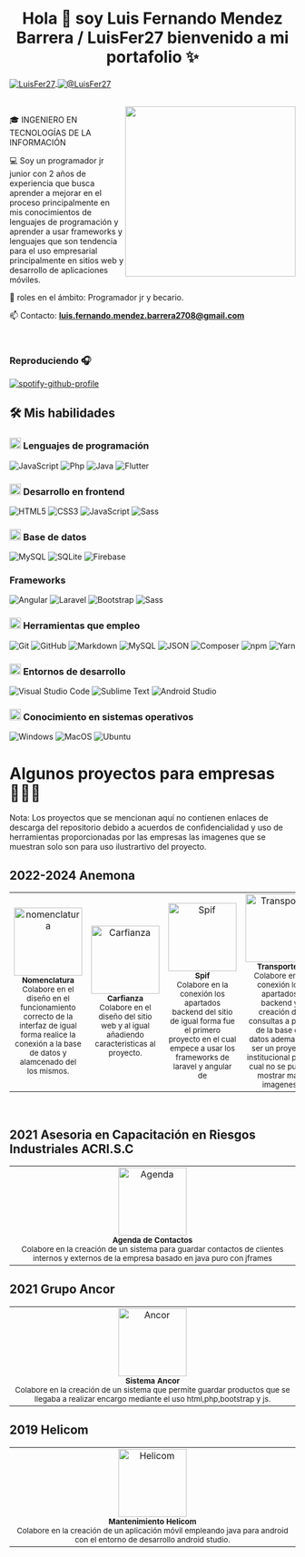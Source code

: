 <h1 align="center">Hola 👋 soy Luis Fernando Mendez Barrera / LuisFer27 bienvenido a mi portafolio ✨ </h1> 

<p align="left">
<a href="https://www.linkedin.com/in/luis-fernando-méndez-barrera-211b59172" target="blank"><img align="center" src="https://img.shields.io/badge/LinkedIn-0077B5?style=for-the-badge&logo=linkedin&logoColor=white" alt="LuisFer27"/>
</a>
<a href = "mailto:luis.fernando.mendez.barrera2708@gmail.com" target="blank"><img align="center" src="https://img.shields.io/badge/Gmail-D14836?style=for-the-badge&logo=gmail&logoColor=white" alt="@LuisFer27"/></a>
  </p>
<br>
<!--Intro start-->
<img align="right" src="https://www.kindpng.com/picc/m/274-2748314_freetoedit-menherachan-animegirl-animecute-png-kawaii-anime-girl.png" height="300" width="300">
<p align="left">
🎓 INGENIERO EN TECNOLOGÍAS DE LA INFORMACIÓN

💻 Soy un programador jr junior con 2 años de experiencia que busca aprender a mejorar en el proceso principalmente en mis conocimientos de lenguajes de programación y aprender a usar frameworks y lenguajes que son tendencia para el uso empresarial principalmente en sitios web y desarrollo de aplicaciones móviles.

📝 roles en el ámbito: Programador jr y becario.

📫 Contacto: **luis.fernando.mendez.barrera2708@gmail.com**

<!--Intro end-->
  </p>
<br>

### Reproduciendo 🎧
[![spotify-github-profile](https://spotify-github-profile.kittinanx.com/api/view?uid=12183460373&cover_image=true&theme=novatorem&show_offline=true&background_color=121212&interchange=true&bar_color_cover=true&bar_color=53b14f)](https://spotify-github-profile.kittinanx.com/api/view?uid=12183460373&redirect=true)

## 🛠️ Mis habilidades

### <picture> <img src = "https://github.com/7oSkaaa/7oSkaaa/blob/main/Images/Programming_Languages.gif?raw=true" width = 20px>  </picture> Lenguajes de programación

![JavaScript](https://img.shields.io/badge/JavaScript-F7DF1E?style=flat-square&logo=JavaScript&logoColor=white)
![Php](https://img.shields.io/badge/Php-A8B9CC?style=flat-square&logo=Php&logoColor=white)
![Java](https://img.shields.io/badge/Java-%23ED8B00.svg?logo=openjdk&logoColor=white)
![Flutter](https://img.shields.io/badge/Flutter-02569B?logo=flutter&logoColor=fff)

### <picture> <img src = "https://github.com/7oSkaaa/7oSkaaa/blob/main/Images/Front_End.gif?raw=true" width = 20px>  </picture> Desarrollo en frontend

![HTML5](https://img.shields.io/badge/HTML-E34F26?style=flat-square&logo=HTML5&logoColor=white)
![CSS3](https://img.shields.io/badge/CSS-1572B6?style=flat-square&logo=CSS3&logoColor=white)
![JavaScript](https://img.shields.io/badge/JavaScript-F7DF1E?style=flat-square&logo=JavaScript&logoColor=white)
![Sass](https://img.shields.io/badge/Sass-C69?logo=sass&logoColor=fff)

### <picture> <img src = "https://github.com/7oSkaaa/7oSkaaa/blob/main/Images/CP_PS.gif?raw=true" width = 20px>  </picture> Base de datos
![MySQL](https://img.shields.io/badge/MySQL-4479A1?style=flat-square&logo=MySQL&logoColor=white)
![SQLite](https://img.shields.io/badge/SQLite-%2307405e.svg?logo=sqlite&logoColor=white)
![Firebase](https://img.shields.io/badge/Firebase-039BE5?logo=Firebase&logoColor=white)

### Frameworks
![Angular](https://img.shields.io/badge/Angular-%23DD0031.svg?logo=angular&logoColor=white)
![Laravel](https://img.shields.io/badge/Laravel-%23FF2D20.svg?logo=laravel&logoColor=white)
![Bootstrap](https://img.shields.io/badge/Bootstrap-7952B3?logo=bootstrap&logoColor=fff)
![Sass](https://img.shields.io/badge/Sass-C69?logo=sass&logoColor=fff)

### <picture> <img src = "https://github.com/7oSkaaa/7oSkaaa/blob/main/Images/Software_Tools.gif?raw=true" width = 20px>  </picture> Herramientas que empleo

![Git](https://img.shields.io/badge/Git-F05032?style=flat-square&logo=Git&logoColor=white)
![GitHub](https://img.shields.io/badge/GitHub-181717?style=flat-square&logo=GitHub&logoColor=white)
![Markdown](https://img.shields.io/badge/Markdown-000000?style=flat-square&logo=Markdown&logoColor=white)
![MySQL](https://img.shields.io/badge/MySQL-4479A1?style=flat-square&logo=MySQL&logoColor=white)
![JSON](https://img.shields.io/badge/JSON-000000?style=flat-square&logo=JSON&logoColor=white)
![Composer](https://img.shields.io/badge/Composer-885630?logo=composer&logoColor=fff)
![npm](https://img.shields.io/badge/npm-CB3837?logo=npm&logoColor=fff)
![Yarn](https://img.shields.io/badge/Yarn-2C8EBB?logo=yarn&logoColor=fff)

### <picture> <img src = "https://github.com/7oSkaaa/7oSkaaa/blob/main/Images/IDEs.gif?raw=true" width = 20px>  </picture> Entornos de desarrollo

![Visual Studio Code](https://custom-icon-badges.demolab.com/badge/Visual%20Studio%20Code-0078d7.svg?logo=vsc&logoColor=white)
![Sublime Text](https://img.shields.io/badge/Sublime%20Text-%23575757.svg?logo=sublime-text&logoColor=important)
![Android Studio](https://img.shields.io/badge/Android%20Studio-3DDC84?style=flat&logo=AndroidStudio&logoColor=white)
### <picture> <img src = "https://github.com/7oSkaaa/7oSkaaa/blob/main/Images/OS.gif?raw=true" width = 20px>  </picture> Conocimiento en sistemas operativos

![Windows](https://img.shields.io/badge/Windows-0078D6?style=flat-square&logo=Windows&logoColor=white)
![MacOS](https://img.shields.io/badge/MacOS-000000?style=flat-square&logo=macOS&logoColor=white)
![Ubuntu](https://img.shields.io/badge/Ubuntu-E95420?style=flat-square&logo=Ubuntu&logoColor=white)

<h1>Algunos proyectos para empresas👨🏻‍💻</h1>

 Nota: Los proyectos que se mencionan aquí no contienen enlaces de descarga del repositorio debido a acuerdos de confidencialidad y uso de herramientas proporcionadas por las empresas las imagenes que se muestran solo son para uso ilustrartivo del proyecto.

## 2022-2024 Anemona
<table align="center">
  <tr>
    <td align="center">
          <img src="https://lh3.googleusercontent.com/d/1h_kC_oSOWJZUKlc0mnl_SHEZYjuyjuMQ" width="120" alt="nomenclatura" />
      <br/>
  <sub><b>Nomenclatura</b></sub>
          <br/>
        <sub>Colabore en el diseño en el funcionamiento correcto de la interfaz de igual forma realice la conexión a la base de datos y alamcenado del los mismos.</sub>
      <br />
    </td>
    <td align="center">
          <img src="https://lh3.googleusercontent.com/d/1Rftztrvhp_qvtVN6BGNXiAYpUUVXkAN2" width="120" alt="Carfianza" />
          <br />
          <sub><b>Carfianza </b></sub>
          <br/>
        <sub> Colabore en el diseño del sitio web y al igual añadiendo caracteristicas al proyecto.</sub>
      <br />
    </td>
    <td align="center">
          <img src="https://lh3.googleusercontent.com/d/1MO2fn9A1K6BwTIIocBRtCFkkXmmOZ3w3" width="120" alt="Spif" />
          <br />
          <sub><b>Spif</b></sub>
      <br/>
         <sub>Colabore en la conexión los apartados backend del sitio de igual forma fue el primero proyecto en el cual empece a usar los frameworks de laravel y angular de </sub>
      <br />
    </td>
        <td align="center">
          <img src="https://lh3.googleusercontent.com/d/1kU7PVMA2SckdiTIdqSGCGDisLn49BMwP" width="120" alt="Transporte" />
          <br />
          <sub><b>Transportes</b></sub>
      <br/>
         <sub>Colabore en la conexión los apartados backend y creación de consultas a partir de la base de datos ademas de ser un proyecto institucional por lo cual no se puede mostrar más imagenes</sub>
      <br/>
    </td>
  </tr>
</table>
</br>

## 2021 Asesoria en Capacitación en Riesgos Industriales ACRI.S.C
<table align="center">
  <tr>
    <td align="center">
          <img src="https://lh3.googleusercontent.com/d/1ady72SVe0edg-Bxa6IQ0NI_A_9NSrqzJ" width="120" alt="Agenda"/>
      <br/>
  <sub><b>Agenda de Contactos </b></sub>
          <br/>
        <sub>Colabore en la creación de un sistema para guardar contactos de clientes internos y externos de la empresa basado en java puro con jframes </sub>
      <br />
    </td>
    </td>
  </tr>
</table>

## 2021 Grupo Ancor
<table align="center">
  <tr>
    <td align="center">
          <img src="https://lh3.googleusercontent.com/d/1Az597sdVyHGXUYiYkGA0jMKmnAWI9SK8" width="120" alt="Ancor"/>
      <br/>
  <sub><b>Sistema Ancor </b></sub>
          <br/>
        <sub>Colabore en la creación de un sistema que permite guardar productos que se llegaba a realizar encargo mediante el uso html,php,bootstrap y js.</sub>
      <br />
    </td>
    </td>
  </tr>
</table>

## 2019 Helicom
<table align="center">
  <tr>
    <td align="center">
          <img src="https://lh3.googleusercontent.com/d/1I6R-WHP3XrppvrpJkOKlfBgHhyoZp4uc" width="120" alt="Helicom"/>
      <br/>
  <sub><b>Mantenimiento Helicom</b></sub>
          <br/>
        <sub>Colabore en la creación de un aplicación móvil empleando java para android con el entorno de desarrollo android studio.</sub>
      <br />
    </td>
    </td>
  </tr>
</table>
